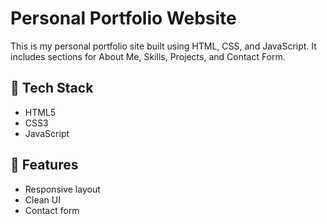 # Personal Portfolio Website

This is my personal portfolio site built using HTML, CSS, and JavaScript. It includes sections for About Me, Skills, Projects, and Contact Form.

## 🔧 Tech Stack
- HTML5
- CSS3
- JavaScript

## 🚀 Features
- Responsive layout
- Clean UI
- Contact form
